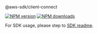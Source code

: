 @aws-sdk/client-connect

[![NPM version](https://img.shields.io/npm/v/@aws-sdk/client-connect/beta.svg)](https://www.npmjs.com/package/@aws-sdk/client-connect)
[![NPM downloads](https://img.shields.io/npm/dm/@aws-sdk/client-connect.svg)](https://www.npmjs.com/package/@aws-sdk/client-connect)

For SDK usage, please step to [SDK readme](https://github.com/aws/aws-sdk-js-v3).
